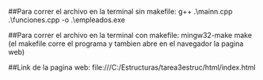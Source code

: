 ##Para correr el archivo en la terminal sin makefile: g++ .\mainn.cpp .\funciones.cpp -o .\empleados.exe

##Para correr el archivo en la terminal con makefile: mingw32-make make (el makefile corre el programa y tambien abre en el navegador la pagina web)

##Link de la pagina web: file:///C:/Estructuras/tarea3estruc/html/index.html
